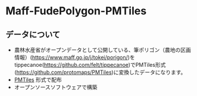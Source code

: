 # Maff-FudePolygon-PMTiles

## データについて
- 農林水産省がオープンデータとして公開している、筆ポリゴン（農地の区画情報）(https://www.maff.go.jp/j/tokei/porigon/)をtippecanoe(https://github.com/felt/tippecanoe)でPMTiles形式(https://github.com/protomaps/PMTiles)に変換したデータになります。
- [PMTiles](https://github.com/protomaps/PMTiles) 形式で配布
- オープンソースソフトウェアで構築
